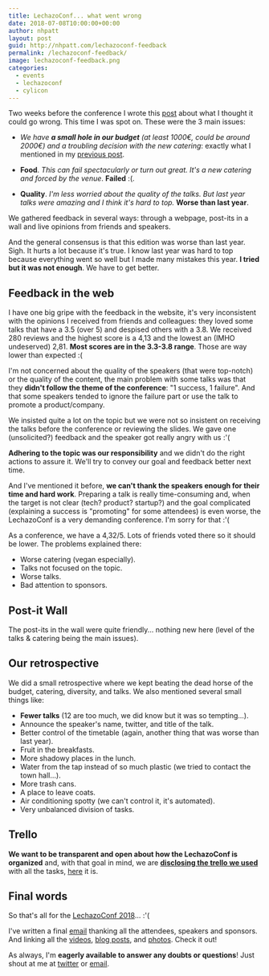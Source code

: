 ```yaml
---
title: LechazoConf... what went wrong
date: 2018-07-08T10:00:00+00:00
author: nhpatt
layout: post
guid: http://nhpatt.com/lechazoconf-feedback
permalink: /lechazoconf-feedback/
image: lechazoconf-feedback.png
categories:
  - events
  - lechazoconf
  - cylicon
---
```


Two weeks before the conference I wrote this [post](../before-lechazo) about what I thought it could go wrong. This time I was spot on. These were
the 3 main issues:

* *We have **a small hole in our budget** (at least 1000€, could be around 2000€) and a troubling decision with the new
 catering*: exactly what I mentioned in my [previous post](../lechazoconf2018-budget).
 
* **Food**. *This can fail spectacularly or turn out great. It's a new catering and forced by the venue*. **Failed** :(.
 
* **Quality**. *I'm less worried about the quality of the talks. But last year talks were amazing and I think it's hard to top.*
**Worse than last year**.

We gathered feedback in several ways: through a webpage, post-its in a wall and live opinions from friends and speakers. 

And the general consensus is that this edition was worse than last year. Sigh. It hurts a lot because it's true. I know last year
was hard to top because everything went so well but I made many mistakes this year. **I tried but it was not enough**. We have to get better.

## Feedback in the web

I have one big gripe with the feedback in the website, it's very inconsistent with the opinions I received from friends 
and colleagues: they loved some talks that have a 3.5 (over 5) and despised others with a 3.8. We received 280 reviews and 
the highest score is a 4,13 and the lowest an (IMHO undeserved) 2,81. **Most scores are in the 3.3-3.8 range**. Those are way lower than expected :(

I'm not concerned about the quality of the speakers (that were top-notch) or the quality of the content, the main problem
 with some talks was that they **didn't follow the theme of the conference**: "1 success, 1 failure". And that
some speakers tended to ignore the failure part or use the talk to promote a product/company. 

We insisted quite a lot on the topic but we were not so insistent on receiving the talks before the conference or reviewing 
the slides. We gave one (unsolicited?) feedback and the speaker got really angry with us :'(

**Adhering to the topic was our responsibility** and we didn't do the right actions to assure it. 
We'll try to convey our goal and feedback better next time.

And I've mentioned it before, **we can't thank the speakers enough for their time and hard work**. Preparing a talk is
really time-consuming and, when the target is not clear (tech? product? startup?) and the goal complicated (explaining a success
is "promoting" for some attendees) is even worse, the LechazoConf is a very demanding conference. I'm sorry for that :'(

As a conference, we have a 4,32/5. Lots of friends voted there so it should be lower. The problems explained there:

* Worse catering (vegan especially).
* Talks not focused on the topic.
* Worse talks.
* Bad attention to sponsors.

## Post-it Wall

The post-its in the wall were quite friendly... nothing new here (level of the talks & catering being the main issues).

## Our retrospective

We did a small retrospective where we kept beating the dead horse of the budget, catering, diversity, and talks. 
We also mentioned several small things like:

* **Fewer talks** (12 are too much, we did know but it was so tempting...).
* Announce the speaker's name, twitter, and title of the talk.
* Better control of the timetable (again, another thing that was worse than last year).
* Fruit in the breakfasts.
* More shadowy places in the lunch.
* Water from the tap instead of so much plastic (we tried to contact the town hall...).
* More trash cans.
* A place to leave coats.
* Air conditioning spotty (we can't control it, it's automated).
* Very unbalanced division of tasks.

## Trello

**We want to be transparent and open about how the LechazoConf is organized** and, with that goal in mind, 
we are **[disclosing the trello we used](https://trello.com/b/1yih5KIG/lechazoconf-2018)** with all the tasks, [here](https://trello.com/b/1yih5KIG/lechazoconf-2018) it is.
 
## Final words
 
So that's all for the [LechazoConf 2018](https://lechazoconf.com)... :'(

I've written a final [email](https://mailchi.mp/2fb27b7d1e4b/lechazoconf-ultimo-correo) thanking all the attendees, speakers and sponsors. And linking all the [videos](https://www.youtube.com/watch?v=oJTyvFwDPMM&list=PL5Gftzmh1mO7mcYBJmNVsBqdo-6jp0oCm), [blog posts](https://lechazoconf.com/), and [photos](https://www.flickr.com/photos/xurxosanz/sets/72157667152481927/). Check it out!

As always, I'm **eagerly available to answer any doubts or questions**! Just shout at me at [twitter](https://twitter.com/nhpatt) or [email](mailto:nhpatt@gmail.com).
